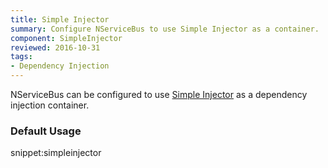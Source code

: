```yaml
---
title: Simple Injector
summary: Configure NServiceBus to use Simple Injector as a container.
component: SimpleInjector
reviewed: 2016-10-31
tags:
- Dependency Injection
---
```



NServiceBus can be configured to use [Simple Injector](https://simpleinjector.org) as a dependency injection container.


### Default Usage

snippet:simpleinjector
